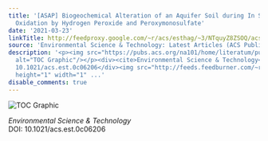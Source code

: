 ```yaml
---
title: '[ASAP] Biogeochemical Alteration of an Aquifer Soil during In Situ Chemical
  Oxidation by Hydrogen Peroxide and Peroxymonosulfate'
date: '2021-03-23'
linkTitle: http://feedproxy.google.com/~r/acs/esthag/~3/NTquyZ8ZSOQ/acs.est.0c06206
source: 'Environmental Science & Technology: Latest Articles (ACS Publications)'
description: '<p><img src="https://pubs.acs.org/na101/home/literatum/publisher/achs/journals/content/esthag/0/esthag.ahead-of-print/acs.est.0c06206/20210323/images/medium/es0c06206_0007.gif"
  alt="TOC Graphic"/></p><div><cite>Environmental Science & Technology</cite></div><div>DOI:
  10.1021/acs.est.0c06206</div><img src="http://feeds.feedburner.com/~r/acs/esthag/~4/NTquyZ8ZSOQ"
  height="1" width="1" ...'
disable_comments: true
---
```

<p><img src="https://pubs.acs.org/na101/home/literatum/publisher/achs/journals/content/esthag/0/esthag.ahead-of-print/acs.est.0c06206/20210323/images/medium/es0c06206_0007.gif" alt="TOC Graphic"/></p><div><cite>Environmental Science & Technology</cite></div><div>DOI: 10.1021/acs.est.0c06206</div><img src="http://feeds.feedburner.com/~r/acs/esthag/~4/NTquyZ8ZSOQ" height="1" width="1" ...